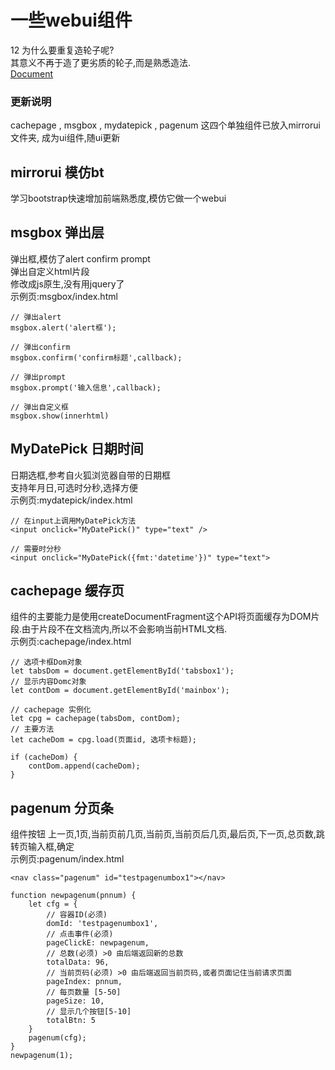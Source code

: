 ﻿# 一些webui组件
 12
为什么要重复造轮子呢?  
其意义不再于造了更劣质的轮子,而是熟悉造法.  
[Document](https://mirrortom.date/mirrorui/index.html)  
### 更新说明
cachepage , msgbox , mydatepick , pagenum 这四个单独组件已放入mirrorui文件夹, 成为ui组件,随ui更新

## mirrorui 模仿bt
学习bootstrap快速增加前端熟悉度,模仿它做一个webui  
## msgbox 弹出层
弹出框,模仿了alert confirm prompt  
弹出自定义html片段  
修改成js原生,没有用jquery了  
示例页:msgbox/index.html
```
// 弹出alert
msgbox.alert('alert框');

// 弹出confirm
msgbox.confirm('confirm标题',callback);

// 弹出prompt
msgbox.prompt('输入信息',callback);

// 弹出自定义框
msgbox.show(innerhtml)
```

## MyDatePick 日期时间
日期选框,参考自火狐浏览器自带的日期框  
支持年月日,可选时分秒,选择方便  
示例页:mydatepick/index.html
```
// 在input上调用MyDatePick方法
<input onclick="MyDatePick()" type="text" />

// 需要时分秒
<input onclick="MyDatePick({fmt:'datetime'})" type="text">
```

## cachepage 缓存页
组件的主要能力是使用createDocumentFragment这个API将页面缓存为DOM片段.由于片段不在文档流内,所以不会影响当前HTML文档.  
示例页:cachepage/index.html  
```
// 选项卡框Dom对象
let tabsDom = document.getElementById('tabsbox1');
// 显示内容Domc对象
let contDom = document.getElementById('mainbox');

// cachepage 实例化
let cpg = cachepage(tabsDom, contDom);
// 主要方法
let cacheDom = cpg.load(页面id, 选项卡标题);

if (cacheDom) {
    contDom.append(cacheDom);
}
```

## pagenum 分页条
组件按钮 上一页,1页,当前页前几页,当前页,当前页后几页,最后页,下一页,总页数,跳转页输入框,确定  
示例页:pagenum/index.html  
```
<nav class="pagenum" id="testpagenumbox1"></nav>

function newpagenum(pnnum) {
    let cfg = {
        // 容器ID(必须)
        domId: 'testpagenumbox1',
        // 点击事件(必须)
        pageClickE: newpagenum,
        // 总数(必须) >0 由后端返回新的总数
        totalData: 96,
        // 当前页码(必须) >0 由后端返回当前页码,或者页面记住当前请求页面
        pageIndex: pnnum,
        // 每页数量 [5-50]
        pageSize: 10,
        // 显示几个按钮[5-10]
        totalBtn: 5
    }
    pagenum(cfg);
}
newpagenum(1);
```
